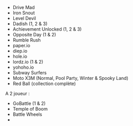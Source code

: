 - Drive Mad
- Iron Snout
- Level Devil
- Dadish (1, 2 & 3)
- Achievement Unlocked (1, 2 & 3)
- Opposite Day (1 & 2)
- Rumble Rush
- paper.io
- diep.io
- hole.io
- lordz.io (1 & 2)
- yohoho.io
- Subway Surfers
- Moto X3M (Normal, Pool Party, Winter & Spooky Land)
- Red Ball (collection complète)


A 2 joueur :
- GoBattle (1 & 2)
- Temple of Boom
- Battle Wheels
- 